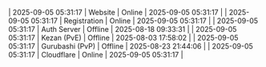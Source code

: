 | 2025-09-05 05:31:17 | Website | Online | 2025-09-05 05:31:17 |
| 2025-09-05 05:31:17 | Registration | Online | 2025-09-05 05:31:17 |
| 2025-09-05 05:31:17 | Auth Server | Offline | 2025-08-18 09:33:31 |
| 2025-09-05 05:31:17 | Kezan (PvE) | Offline | 2025-08-03 17:58:02 |
| 2025-09-05 05:31:17 | Gurubashi (PvP) | Offline | 2025-08-23 21:44:06 |
| 2025-09-05 05:31:17 | Cloudflare | Online | 2025-09-05 05:31:17 |
